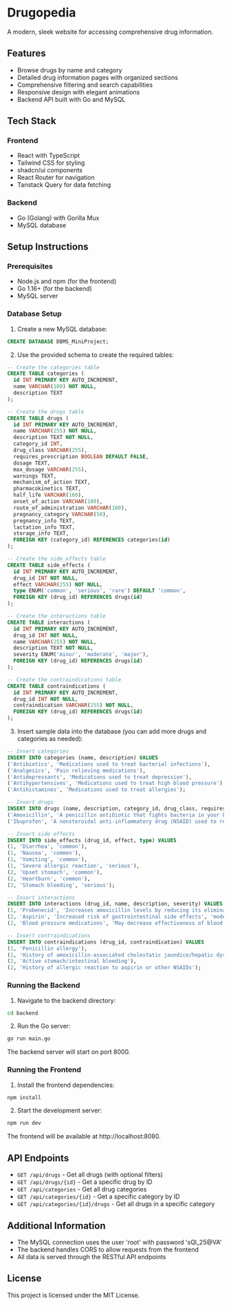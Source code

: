 
# Drugopedia

A modern, sleek website for accessing comprehensive drug information.

## Features

- Browse drugs by name and category
- Detailed drug information pages with organized sections
- Comprehensive filtering and search capabilities
- Responsive design with elegant animations
- Backend API built with Go and MySQL

## Tech Stack

### Frontend
- React with TypeScript
- Tailwind CSS for styling
- shadcn/ui components
- React Router for navigation
- Tanstack Query for data fetching

### Backend
- Go (Golang) with Gorilla Mux
- MySQL database

## Setup Instructions

### Prerequisites
- Node.js and npm (for the frontend)
- Go 1.16+ (for the backend)
- MySQL server

### Database Setup

1. Create a new MySQL database:
```sql
CREATE DATABASE DBMS_MiniProject;
```

2. Use the provided schema to create the required tables:

```sql
-- Create the categories table
CREATE TABLE categories (
  id INT PRIMARY KEY AUTO_INCREMENT,
  name VARCHAR(100) NOT NULL,
  description TEXT
);

-- Create the drugs table
CREATE TABLE drugs (
  id INT PRIMARY KEY AUTO_INCREMENT,
  name VARCHAR(255) NOT NULL,
  description TEXT NOT NULL,
  category_id INT,
  drug_class VARCHAR(255),
  requires_prescription BOOLEAN DEFAULT FALSE,
  dosage TEXT,
  max_dosage VARCHAR(255),
  warnings TEXT,
  mechanism_of_action TEXT,
  pharmacokinetics TEXT,
  half_life VARCHAR(100),
  onset_of_action VARCHAR(100),
  route_of_administration VARCHAR(100),
  pregnancy_category VARCHAR(50),
  pregnancy_info TEXT,
  lactation_info TEXT,
  storage_info TEXT,
  FOREIGN KEY (category_id) REFERENCES categories(id)
);

-- Create the side_effects table
CREATE TABLE side_effects (
  id INT PRIMARY KEY AUTO_INCREMENT,
  drug_id INT NOT NULL,
  effect VARCHAR(255) NOT NULL,
  type ENUM('common', 'serious', 'rare') DEFAULT 'common',
  FOREIGN KEY (drug_id) REFERENCES drugs(id)
);

-- Create the interactions table
CREATE TABLE interactions (
  id INT PRIMARY KEY AUTO_INCREMENT,
  drug_id INT NOT NULL,
  name VARCHAR(255) NOT NULL,
  description TEXT NOT NULL,
  severity ENUM('minor', 'moderate', 'major'),
  FOREIGN KEY (drug_id) REFERENCES drugs(id)
);

-- Create the contraindications table
CREATE TABLE contraindications (
  id INT PRIMARY KEY AUTO_INCREMENT,
  drug_id INT NOT NULL,
  contraindication VARCHAR(255) NOT NULL,
  FOREIGN KEY (drug_id) REFERENCES drugs(id)
);
```

3. Insert sample data into the database (you can add more drugs and categories as needed):

```sql
-- Insert categories
INSERT INTO categories (name, description) VALUES 
('Antibiotics', 'Medications used to treat bacterial infections'),
('Analgesics', 'Pain relieving medications'),
('Antidepressants', 'Medications used to treat depression'),
('Antihypertensives', 'Medications used to treat high blood pressure'),
('Antihistamines', 'Medications used to treat allergies');

-- Insert drugs
INSERT INTO drugs (name, description, category_id, drug_class, requires_prescription, dosage, warnings, mechanism_of_action) VALUES 
('Amoxicillin', 'A penicillin antibiotic that fights bacteria in your body. Used to treat many different types of infection.', 1, 'Penicillin Antibiotic', true, '<p>Adults and children weighing 40 kg or more: 250 mg every 8 hours, 500 mg every 8 hours, 500 mg every 12 hours, or 875 mg every 12 hours, depending on the type and severity of infection.</p>', 'Penicillin allergy can cause severe, potentially fatal reactions.', 'Inhibits bacterial cell wall synthesis'),
('Ibuprofen', 'A nonsteroidal anti-inflammatory drug (NSAID) used to relieve pain, reduce inflammation, and reduce fever.', 2, 'NSAID', false, '<p>Adults: 200 to 400 mg orally every 4 to 6 hours as needed, not to exceed 1200 mg per day unless directed by a physician.</p>', 'Can increase risk of heart attack or stroke. Not recommended for use during pregnancy.', 'Inhibits cyclooxygenase (COX) enzymes');

-- Insert side effects
INSERT INTO side_effects (drug_id, effect, type) VALUES 
(1, 'Diarrhea', 'common'),
(1, 'Nausea', 'common'),
(1, 'Vomiting', 'common'),
(1, 'Severe allergic reaction', 'serious'),
(2, 'Upset stomach', 'common'),
(2, 'Heartburn', 'common'),
(2, 'Stomach bleeding', 'serious');

-- Insert interactions
INSERT INTO interactions (drug_id, name, description, severity) VALUES 
(1, 'Probenecid', 'Increases amoxicillin levels by reducing its elimination', 'moderate'),
(2, 'Aspirin', 'Increased risk of gastrointestinal side effects', 'moderate'),
(2, 'Blood pressure medications', 'May decrease effectiveness of blood pressure medications', 'moderate');

-- Insert contraindications
INSERT INTO contraindications (drug_id, contraindication) VALUES 
(1, 'Penicillin allergy'),
(1, 'History of amoxicillin-associated cholestatic jaundice/hepatic dysfunction'),
(2, 'Active stomach/intestinal bleeding'),
(2, 'History of allergic reaction to aspirin or other NSAIDs');
```

### Running the Backend

1. Navigate to the backend directory:
```bash
cd backend
```

2. Run the Go server:
```bash
go run main.go
```

The backend server will start on port 8000.

### Running the Frontend

1. Install the frontend dependencies:
```bash
npm install
```

2. Start the development server:
```bash
npm run dev
```

The frontend will be available at http://localhost:8080.

## API Endpoints

- `GET /api/drugs` - Get all drugs (with optional filters)
- `GET /api/drugs/{id}` - Get a specific drug by ID
- `GET /api/categories` - Get all drug categories
- `GET /api/categories/{id}` - Get a specific category by ID
- `GET /api/categories/{id}/drugs` - Get all drugs in a specific category

## Additional Information

- The MySQL connection uses the user 'root' with password 'sQl_25@VA'
- The backend handles CORS to allow requests from the frontend
- All data is served through the RESTful API endpoints

## License

This project is licensed under the MIT License.
